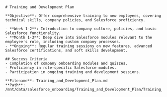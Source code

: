 
    # Training and Development Plan
    
    **Objective**: Offer comprehensive training to new employees, covering technical skills, company policies, and Salesforce proficiency.
    
    - **Week 1-2**: Introduction to company culture, policies, and basic Salesforce functionality.
    - **Month 1-3**: Deep dive into Salesforce modules relevant to the employee's role, including custom company processes.
    - **Ongoing**: Regular training sessions on new features, advanced Salesforce certifications, and soft skills development.
    
    ## Success Criteria
    - Completion of company onboarding modules and quizzes.
    - Proficiency in role-specific Salesforce modules.
    - Participation in ongoing training and development sessions.

    **Filename**: Training_and_Development_Plan.md
    **Path**: /mnt/data/salesforce_onboarding/Training_and_Development_Plan/Training_and_Development_Plan.md
    
    
    